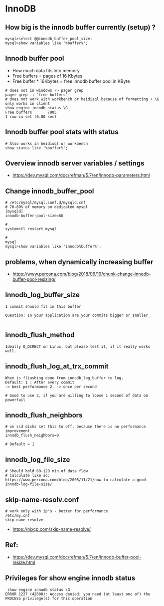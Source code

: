 # InnoDB 

## How big is the innodb buffer currently (setup) ?

```
mysql>select @@innodb_buffer_pool_size; 
mysql>show variables like '%buffer%';
```

## Innodb buffer pool

  * How much data fits into memory 
  * Free buffers = pages of 16 Kbytes 
  * Free buffer * 16Kbytes = free innodb buffer pool in KByte  
```
# does not in windows -> pager grep
pager grep -i 'free buffers'
# does not work with workbench or heidisql because of formatting + \G only works in client
show engine innodb status \G
Free buffers       7905
1 row in set (0.00 sec)
```

## Innodb buffer pool stats with status 

```
# Also works in heidisql or workbench 
show status like '%buffer%';

```

## Overview innodb server variables / settings 

  * https://dev.mysql.com/doc/refman/5.7/en/innodb-parameters.html

## Change innodb_buffer_pool 

```
# /etc/mysql/mysql.conf.d/mysqld.cnf 
# 70-80% of memory on dedicated mysql
[mysqld]
innodb-buffer-pool-size=6G

#
systemctl restart mysql

# 
mysql
mysql>show variables like 'innodb%buffer%';
```
## problems, when dynamically increasing buffer 

  * https://www.percona.com/blog/2018/06/19/chunk-change-innodb-buffer-pool-resizing/


## innodb_log_buffer_size  

```
1 commit should fit in this buffer 

Question: In your application are your commits bigger or smaller 


```


## innodb_flush_method 

```
Ideally O_DIRECT on Linux, but please test it, if it really works well. 
```

## 	innodb_flush_log_at_trx_commit

```
When is fliushing done from innodb_log_buffer to log.
Default: 1 : After every commit 
-> best performance 2. -> once per second

# Good to use 2, if you are willing to loose 1 second of data on powerfail 
```

## innodb_flush_neighbors 

```
# on ssd disks set this to off, because there is no performance improvement 
innodb_flush_neighbors=0 

# Default = 1 

```
## innodb_log_file_size 

```
# Should hold 60-120 min of data flow 
# Calculate like so:
https://www.percona.com/blog/2008/11/21/how-to-calculate-a-good-innodb-log-file-size/

```

## skip-name-resolv.conf 

```
# work only with ip's - better for performance 
/etc/my.cnf 
skip-name-resolve
```

  * https://nixcp.com/skip-name-resolve/


## Ref:

  * https://dev.mysql.com/doc/refman/5.7/en/innodb-buffer-pool-resize.html
  

## Privileges for show engine innodb status 

```
 show engine innodb status \G
ERROR 1227 (42000): Access denied; you need (at least one of) the PROCESS privilege(s) for this operation

```
